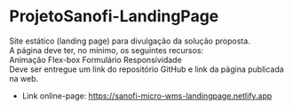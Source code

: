 # ProjetoSanofi-LandingPage

Site estático (landing page) para divulgação da solução proposta.  
A página deve ter, no mínimo, os seguintes recursos:  
Animação
Flex-box
Formulário
Responsividade  
Deve ser entregue um link do repositório GitHub e link da página publicada na web.

- Link online-page: https://sanofi-micro-wms-landingpage.netlify.app
